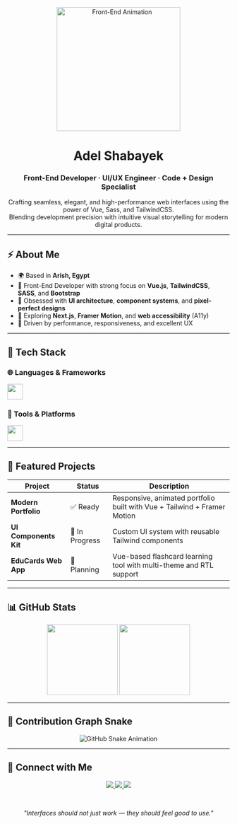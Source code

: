 <div align="center">
  <img src="https://media.giphy.com/media/qgQUggAC3Pfv687qPC/giphy.gif" width="280" alt="Front-End Animation">
</div>

<h1 align="center">Adel Shabayek</h1>
<h3 align="center">Front-End Developer · UI/UX Engineer · Code + Design Specialist</h3>

<p align="center">
Crafting seamless, elegant, and high-performance web interfaces using the power of Vue, Sass, and TailwindCSS.<br>
Blending development precision with intuitive visual storytelling for modern digital products.
</p>

---

## ⚡ About Me

* 🌍 Based in **Arish, Egypt**
* 🧠 Front-End Developer with strong focus on **Vue.js**, **TailwindCSS**, **SASS**, and **Bootstrap**
* 🎨 Obsessed with **UI architecture**, **component systems**, and **pixel-perfect designs**
* 🧩 Exploring **Next.js**, **Framer Motion**, and **web accessibility** (A11y)
* 🚀 Driven by performance, responsiveness, and excellent UX

---

## 🧰 Tech Stack

### 🌐 Languages & Frameworks

<p>
  <img src="https://skillicons.dev/icons?i=html,css,sass,bootstrap,javascript,vue,tailwind" height="35"/>
</p>

### 🔧 Tools & Platforms

<p>
  <img src="https://skillicons.dev/icons?i=vscode,figma,git,github,canva" height="35"/>
</p>

---

## 🚀 Featured Projects

| Project               | Status         | Description                                                              |
| --------------------- | -------------- | ------------------------------------------------------------------------ |
| **Modern Portfolio**  | ✅ Ready        | Responsive, animated portfolio built with Vue + Tailwind + Framer Motion |
| **UI Components Kit** | 🧱 In Progress | Custom UI system with reusable Tailwind components                       |
| **EduCards Web App**  | 🧠 Planning    | Vue-based flashcard learning tool with multi-theme and RTL support       |

---

## 📊 GitHub Stats

<p align="center">
  <img src="https://github-readme-stats.vercel.app/api?username=adelshabayek&show_icons=true&theme=tokyonight" height="160">
  <img src="https://github-readme-stats.vercel.app/api/top-langs/?username=adelshabayek&layout=compact&theme=tokyonight" height="160">
</p>

---

## 🐍 Contribution Graph Snake

<p align="center">
  <img src="https://github.com/adelshabayek/adelshabayek/raw/output/github-contribution-grid-snake.svg" alt="GitHub Snake Animation"/>
</p>

---

## 🤝 Connect with Me

<p align="center">
  <a href="mailto:youremail@example.com">
    <img src="https://img.shields.io/badge/Email-D14836?style=for-the-badge&logo=gmail&logoColor=white"/>
  </a>
  <a href="https://www.linkedin.com/in/yourprofile">
    <img src="https://img.shields.io/badge/LinkedIn-0A66C2?style=for-the-badge&logo=linkedin&logoColor=white"/>
  </a>
  <a href="https://github.com/adelshabayek">
    <img src="https://img.shields.io/badge/GitHub-181717?style=for-the-badge&logo=github&logoColor=white"/>
  </a>
</p>

<br>
<p align="center"><i>"Interfaces should not just work — they should feel good to use."</i></p>
